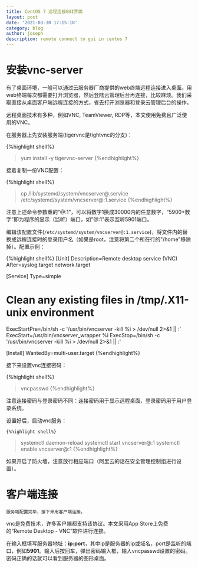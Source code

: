 ```yaml
---
title: CentOS 7 远程连接GUI界面
layout: post
date: '2021-03-30 17:15:18'
category: blog
author: joseph
description: remote connect to gui in centos 7
---
```


# 安装vnc-server
有了桌面环境，一般可以通过云服务器厂商提供的web终端远程连接进入桌面。用web终端每次都需要打开浏览器，然后登陆云管理后台再连接，比较麻烦。我们采取直接从桌面客户端远程连接的方式，省去打开浏览器和登录云管理后台的操作。

远程桌面技术有多种，例如VNC, TeamViewer, RDP等，本文使用免费且广泛使用的VNC。

在服务器上先安装服务端(tigervnc是tightvnc的分支)：

{%highlight shell%}
> yum install -y tigervnc-server
{%endhighlight%}

接着复制一份VNC配置：

{%highlight shell%}
> cp /lib/systemd/system/vncserver@.service /etc/systemd/system/vncserver@:1.service
{%endhighlight%}

注意上述命令参数重的“@:1”，可以将数字1换成30000内的任意数字，“5900+数字”即为程序的显示（监听）端口，如"@:1"表示监听5901端口。

编辑该配置文件(`/etc/systemd/system/vncserver@:1.service`)，将文件内的<USER>替换成远程连接时的登录用户名（如果是root，注意将第二个<USER>所在行的"/home"移除掉）。配置示例：
	
{%highlight shell%}
[Unit]
Description=Remote desktop service (VNC)
After=syslog.target network.target

[Service]
Type=simple

# Clean any existing files in /tmp/.X11-unix environment
ExecStartPre=/bin/sh -c '/usr/bin/vncserver -kill %i > /dev/null 2>&1 || :'
ExecStart=/usr/bin/vncserver_wrapper <USER> %i
ExecStop=/bin/sh -c '/usr/bin/vncserver -kill %i > /dev/null 2>&1 || :'

[Install]
WantedBy=multi-user.target
{%endhighlight%}
	
接下来设置vnc连接密码：
	
{%highlight shell%}
> vncpasswd
{%endhighlight%}
	
注意连接密码与登录密码不同：连接密码用于显示远程桌面，登录密码用于用户登录系统。

设置好后，启动vnc服务：

	{%highlight shell%}
> systemctl daemon-reload
> systemctl start vncserver@:1
> systemctl enable vncserver@:1
	{%endhighlight%}

如果开启了防火墙，注意放行相应端口（阿里云的话在安全管理控制组进行设置）。

	
# 客户端连接

	服务端配置完毕，接下来用客户端连接。

vnc是免费技术，许多客户端都支持该协议。本文采用App Store上免费的“Remote Desktop - VNC”软件进行连接。

在输入框填写服务器地址：**ip:port**，其中ip是服务器的ip或域名，port是监听的端口，例如**5901**。输入后按回车，弹出密码输入框，输入vncpasswd设置的密码。密码正确的话就可以看到服务器的图形桌面。
